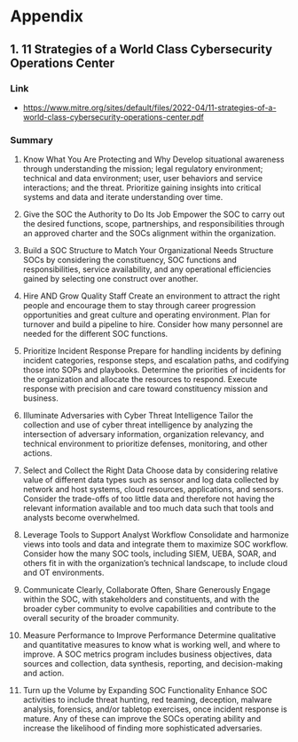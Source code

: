 # Appendix
## 1. 11 Strategies of a World Class Cybersecurity Operations Center
### Link
  - https://www.mitre.org/sites/default/files/2022-04/11-strategies-of-a-world-class-cybersecurity-operations-center.pdf
### Summary
1. Know What You Are Protecting and Why
Develop situational awareness through understanding the mission; legal regulatory environment; technical and data environment; user, user behaviors and service interactions; and the threat. Prioritize gaining insights into critical systems and data and iterate understanding over time.

2. Give the SOC the Authority to Do Its Job
Empower the SOC to carry out the desired functions, scope, partnerships, and responsibilities through an approved charter and the SOCs alignment within the organization.

3. Build a SOC Structure to Match Your Organizational Needs
Structure SOCs by considering the constituency, SOC functions and responsibilities, service availability, and any operational efficiencies gained by selecting one construct over another.

4. Hire AND Grow Quality Staff
Create an environment to attract the right people and encourage them to stay through career progression opportunities and great culture and operating environment. Plan for turnover and build a pipeline to hire. Consider how many personnel are needed for the different SOC
functions.

5. Prioritize Incident Response
Prepare for handling incidents by defining incident categories, response steps, and escalation paths, and codifying those into SOPs and playbooks. Determine the priorities of incidents for the organization and allocate the resources to respond. Execute response with precision and care toward constituency mission and business.

6. Illuminate Adversaries with Cyber Threat Intelligence
Tailor the collection and use of cyber threat intelligence by analyzing the intersection of adversary information, organization relevancy, and technical environment to prioritize defenses, monitoring, and other actions.

7. Select and Collect the Right Data
Choose data by considering relative value of different data types such as sensor and log data collected by network and host systems, cloud resources, applications, and sensors. Consider the trade-offs of too little data and therefore not having the relevant information available and too much data such that tools and analysts become overwhelmed.

8. Leverage Tools to Support Analyst Workflow
Consolidate and harmonize views into tools and data and integrate them to maximize SOC workflow. Consider how the many SOC tools, including SIEM, UEBA, SOAR, and others fit in with the organization’s technical landscape, to include cloud and OT environments.

9. Communicate Clearly, Collaborate Often, Share Generously
Engage within the SOC, with stakeholders and constituents, and with the broader cyber community to evolve capabilities and contribute to the overall security of the broader community.

10. Measure Performance to Improve Performance
Determine qualitative and quantitative measures to know what is working well, and where to improve. A SOC metrics program includes business objectives, data sources and collection, data synthesis, reporting, and decision-making and action.

11. Turn up the Volume by Expanding SOC Functionality
Enhance SOC activities to include threat hunting, red teaming, deception, malware analysis, forensics, and/or tabletop exercises, once incident response is mature. Any of these can improve the SOCs operating ability and increase the likelihood of finding more sophisticated adversaries.  
